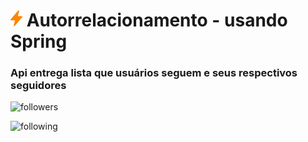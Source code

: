 # ![DevSuperior logo](https://raw.githubusercontent.com/devsuperior/bds-assets/main/ds/devsuperior-logo-small.png)  Autorrelacionamento - usando Spring
###  Api entrega lista que usuários seguem e seus respectivos seguidores

![followers](https://i.imgur.com/c2M9Dko.png)

![following](https://i.imgur.com/x13JSdT.png)



